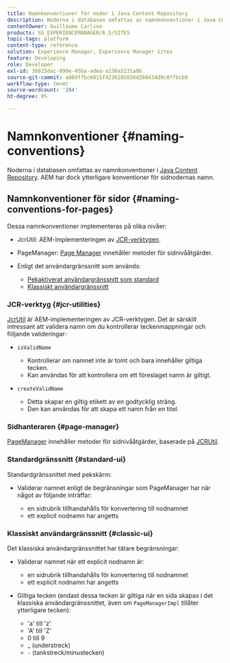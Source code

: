 ```yaml
---
title: Namnkonventioner för noder i Java Content Repository
description: Noderna i databasen omfattas av namnkonventioner i Java Content Repository
contentOwner: Guillaume Carlino
products: SG_EXPERIENCEMANAGER/6.5/SITES
topic-tags: platform
content-type: reference
solution: Experience Manager, Experience Manager Sites
feature: Developing
role: Developer
exl-id: 36025dac-890e-45ba-adea-a230a5231a0b
source-git-commit: a869ffbc6015fd230285838d260434d9c0ffbcb0
workflow-type: tm+mt
source-wordcount: '284'
ht-degree: 0%

---
```


# Namnkonventioner {#naming-conventions}

Noderna i databasen omfattas av namnkonventioner i [Java Content Repository](/help/sites-developing/the-basics.md#java-content-repository). AEM har dock ytterligare konventioner för sidnodernas namn.

## Namnkonventioner för sidor {#naming-conventions-for-pages}

Dessa namnkonventioner implementeras på olika nivåer:

* JcrUtil: AEM-implementeringen av [JCR-verktygen](#jcr-utilities).
* PageManager: [Page Manager](#page-manager) innehåller metoder för sidnivååtgärder.
* Enligt det användargränssnitt som används:

   * [Pekaktiverat användargränssnitt som standard](#standard-ui)
   * [Klassiskt användargränssnitt](#classic-ui)

### JCR-verktyg {#jcr-utilities}

[JcrUtil](https://developer.adobe.com/experience-manager/reference-materials/6-5-lts/javadoc/index.html?com/day/cq/commons/jcr/JcrUtil.html) är AEM-implementeringen av JCR-verktygen. Det är särskilt intressant att validera namn om du kontrollerar teckenmappningar och följande valideringar:

* `isValidName`

   * Kontrollerar om namnet inte är tomt och bara innehåller giltiga tecken.
   * Kan användas för att kontrollera om ett föreslaget namn är giltigt.

* `createValidName`

   * Detta skapar en giltig etikett av en godtycklig sträng.
   * Den kan användas för att skapa ett namn från en titel.

### Sidhanteraren {#page-manager}

[PageManager](https://developer.adobe.com/experience-manager/reference-materials/6-5-lts/javadoc/com/day/cq/wcm/api/PageManager.html) innehåller metoder för sidnivååtgärder, baserade på [JCRUtil](#jcr-utilities).

### Standardgränssnitt {#standard-ui}

Standardgränssnittet med pekskärm:

* Validerar namnet enligt de begränsningar som PageManager har när något av följande inträffar:

   * en sidrubrik tillhandahålls för konvertering till nodnamnet
   * ett explicit nodnamn har angetts

### Klassiskt användargränssnitt {#classic-ui}

Det klassiska användargränssnittet har tätare begränsningar:

* Validerar namnet när ett explicit nodnamn är:

   * en sidrubrik tillhandahålls för konvertering till nodnamnet
   * ett explicit nodnamn har angetts

* Giltiga tecken (endast dessa tecken är giltiga när en sida skapas i det klassiska användargränssnittet, även om `PageManagerImpl` tillåter ytterligare tecken):

   * &#39;a&#39; till &#39;z&#39;
   * &#39;A&#39; till &#39;Z&#39;
   * 0 till 9
   * _ (understreck)
   * `-` (tankstreck/minustecken)
